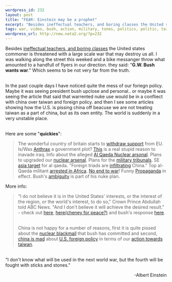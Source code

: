 ```yaml
--- 
wordpress_id: 232
layout: post
title: "FEAR: Einstein may be a prophet"
excerpt: "Besides ineffectual teachers, and boring classes the United states commoner is threatened with a large scale war that may destroy us all. I was walking along the street this weeked and a bike messanger throw what amounted to a handfull of flyers in our direction. they said: \"G.W. Bush wan..."
tags: war, video, bush, action, military, tones, politics, politic, taiwan, asia, iraq
wordpress_url: http://new.nata2.org/?p=232
---
```

Besides <a href="http://story.news.yahoo.com/news?tmpl=story&cid=679&u=/usatoday/20020318/cm_usatoday/3948029">ineffectual teachers, and boring classes</a> the United states commoner is threatened with a large scale war that may destroy us all. I was walking along the street this weeked and a bike messanger throw what amounted to a handfull of flyers in our direction. they said: "<b>G.W. Bush wants war</b>." Which seems to be not very far from the truth.<br/><br/>

In the past couple days I have noticed quite the mess of our foriegn policy. Maybe it was seeing president bush upclose and personal.. or maybe it was seeing the article that said that warrented nuke use would be in a confliect with china over taiwan and foreign policy. and then I see some articles showing how the U.S. is pissing china off beacuse we are not treating taiwan as a part of china, but as its own entity. The world is suddenly in a very unstable place.
<br/><br/>

Here are some "<b>quickies</b>":
<blockquote>
The wonderful country of britain starts to <a href="http://www.thetimes.co.uk/article/0,,2-240057,00.html">withdraw support</a> from EU. Is/Was <a href="http://news.bbc.co.uk/hi/english/audiovideo/programmes/newsnight/archive/newsid_1873000/1873368.stm">Anthrax</a> a government plot? <a href="http://www.washingtontimes.com/national/20020316-77889787.htm">This</a> is a real stupid reason to inavade iraq. Info about the alleged <a href="http://www.reuters.com/news_article.jhtml?type=topnews&StoryID=710442">Al Qaeda Nuclear arsonal</a>. Plans to upgraded our <a href="http://www.usatoday.com/usatonline/20020318/3948250s.htm">nuclear arsenal</a>. Plans for the <a href="http://www.cnn.com/2002/US/03/18/ret.military.commissions/index.html">military tribunals</a>. SE <a href="http://asia.cnn.com/2002/WORLD/asiapcf/southeast/03/18/ret.philippines.fbi/index.html">asia target</a> for al qaeda. "Foreign triads are <a href="http://asia.cnn.com/2002/WORLD/asiapcf/east/03/18/hk.crime/index.html">infiltrating</a> China." Top al-Qaeda militant <a href="http://www1.chinadaily.com.cn/news/2002-03-18/61427.html">arrested in Africa</a>.  <a href="http://www.nytimes.com/2002/03/18/international/asia/18CND-AFGH.html">No end to war</a>! Funny <a href="http://www.nytimes.com/2002/03/18/opinion/18SAFI.html">Propaganda</a> in effect. Bush's <a href="http://www.nytimes.com/2002/03/18/international/18NUKE.html">ambiguity</a> is part of his nuke plan.
</blockquote>
More info:
<blockquote>
"I do not believe it is in the United States' interests, or the interest of the region, or the world's interest, to do so," Crown Prince Abdullah told ABC News. "And I don't believe it will achieve the desired result." - check out <a href="http://www.nytimes.com/2002/03/17/international/middleeast/17CHEN.html">here</a>, <a href="http://www.nytimes.com/aponline/international/AP-Cheney.html">here(cheney for peace?)</a> and bush's response <a href="http://www.nytimes.com/2002/03/18/international/middleeast/18CHEN.html">here</a>.<br/><br/>

China is not happy for a number of reasons, first it is quite pissed about the <a href="http://www.nytimes.com/2002/03/17/international/asia/17CHIN.html">nuclear blackmail</a> that bush has committed and second, <a href="http://news.bbc.co.uk/hi/english/world/asia-pacific/newsid_1859000/1859585.stm">china is mad</a> about <a href="http://www.nytimes.com/reuters/politics/politics-taiwan-usa-china.html">U.S. foreign policy</a> in terms of our <a href="http://www.nytimes.com/aponline/international/AP-Taiwan-Hungary.html">action towards taiwan</a>. 
</blockquote>
<br/>
"I don't know what will be used in the next world war, but the fourth will be fought with sticks and stones." <br/><p align="right">-Albert Einstein</p> 
